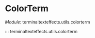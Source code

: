 # ColorTerm

*Module*: terminaltexteffects.utils.colorterm

::: terminaltexteffects.utils.colorterm
